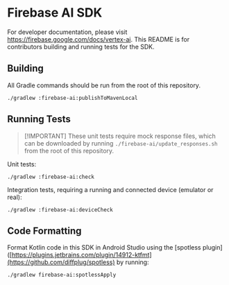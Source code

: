 # Firebase AI SDK

For developer documentation, please visit https://firebase.google.com/docs/vertex-ai. This README is
for contributors building and running tests for the SDK.

## Building

All Gradle commands should be run from the root of this repository.

`./gradlew :firebase-ai:publishToMavenLocal`

## Running Tests

> [!IMPORTANT] These unit tests require mock response files, which can be downloaded by running
> `./firebase-ai/update_responses.sh` from the root of this repository.

Unit tests:

`./gradlew :firebase-ai:check`

Integration tests, requiring a running and connected device (emulator or real):

`./gradlew :firebase-ai:deviceCheck`

## Code Formatting

Format Kotlin code in this SDK in Android Studio using the [spotless
plugin]([https://plugins.jetbrains.com/plugin/14912-ktfmt](https://github.com/diffplug/spotless) by
running:

`./gradlew firebase-ai:spotlessApply`
